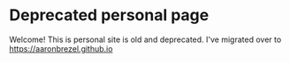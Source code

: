 # Deprecated personal page

Welcome! This is personal site is old and deprecated. I've migrated over to https://aaronbrezel.github.io
